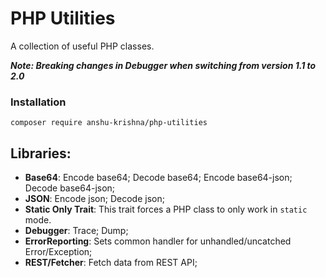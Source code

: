 # PHP Utilities
A collection of useful PHP classes.

***Note: Breaking changes in Debugger when switching from version 1.1 to 2.0***

### Installation
```
composer require anshu-krishna/php-utilities
```
## Libraries:
 - **Base64**: Encode base64; Decode base64; Encode base64-json; Decode base64-json;
 - **JSON**: Encode json; Decode json;
 - **Static Only Trait**: This trait forces a PHP class to only work in `static` mode.
 - **Debugger**: Trace; Dump;
 - **ErrorReporting**: Sets common handler for unhandled/uncatched Error/Exception;
 - **REST/Fetcher**: Fetch data from REST API;